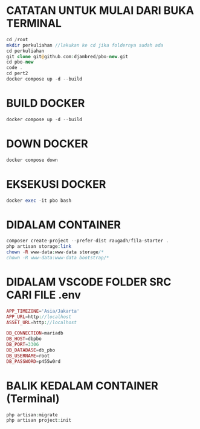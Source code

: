 
# CATATAN UNTUK MULAI DARI BUKA TERMINAL
```php
cd /root
mkdir perkuliahan //lakukan ke cd jika foldernya sudah ada
cd perkuliahan
git clone git@github.com:djambred/pbo-new.git
cd pbo-new
code .
cd pert2
docker compose up -d --build
```

# BUILD DOCKER
```php
docker compose up -d --build
```

# DOWN DOCKER
```php
docker compose down
```

# EKSEKUSI DOCKER
```php
docker exec -it pbo bash
```

# DIDALAM CONTAINER 
```php
composer create-project --prefer-dist raugadh/fila-starter .
php artisan storage:link
chown -R www-data:www-data storage/*
chown -R www-data:www-data bootstrap/*
```

# DIDALAM VSCODE FOLDER SRC CARI FILE .env
```php
APP_TIMEZONE='Asia/Jakarta'
APP_URL=http://localhost
ASSET_URL=http://localhost

DB_CONNECTION=mariadb
DB_HOST=dbpbo
DB_PORT=3306
DB_DATABASE=db_pbo
DB_USERNAME=root
DB_PASSWORD=p455w0rd
```

# BALIK KEDALAM CONTAINER (Terminal)
```php
php artisan:migrate
php artisan project:init
```